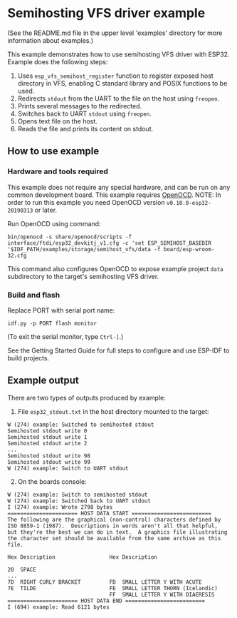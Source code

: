# Semihosting VFS driver example

(See the README.md file in the upper level 'examples' directory for more information about examples.)

This example demonstrates how to use semihosting VFS driver with ESP32. Example does the following steps:

1. Uses `esp_vfs_semihost_register` function to register exposed host directory in VFS, enabling C standard library and POSIX functions to be used.
2. Redirects `stdout` from the UART to the file on the host using `freopen`.
3. Prints several messages to the redirected.
4. Switches back to UART `stdout` using `freopen`.
5. Opens text file on the host.
6. Reads the file and prints its content on stdout.

## How to use example

### Hardware and tools required

This example does not require any special hardware, and can be run on any common development board.
This example requires [OpenOCD](https://docs.espressif.com/projects/esp-idf/en/latest/api-guides/jtag-debugging/index.html#run-openocd).
NOTE: In order to run this example you need OpenOCD version `v0.10.0-esp32-20190313` or later.

Run OpenOCD using command:
```
bin/openocd -s share/openocd/scripts -f interface/ftdi/esp32_devkitj_v1.cfg -c 'set ESP_SEMIHOST_BASEDIR '$IDF_PATH/examples/storage/semihost_vfs/data -f board/esp-wroom-32.cfg
```
This command also configures OpenOCD to expose example project `data` subdirectory to the target's semihosting VFS driver.

### Build and flash

Replace PORT with serial port name:

```
idf.py -p PORT flash monitor
```

(To exit the serial monitor, type ``Ctrl-]``.)

See the Getting Started Guide for full steps to configure and use ESP-IDF to build projects.

## Example output

There are two types of outputs produced by example: 
1. File `esp32_stdout.txt` in the host directory mounted to the target:

```
W (274) example: Switched to semihosted stdout
Semihosted stdout write 0
Semihosted stdout write 1
Semihosted stdout write 2
...
Semihosted stdout write 98
Semihosted stdout write 99
W (274) example: Switch to UART stdout
```

2. On the boards console:

```
W (274) example: Switch to semihosted stdout
W (274) example: Switched back to UART stdout
I (274) example: Wrote 2798 bytes
====================== HOST DATA START =========================
The following are the graphical (non-control) characters defined by
ISO 8859-1 (1987).  Descriptions in words aren't all that helpful,
but they're the best we can do in text.  A graphics file illustrating
the character set should be available from the same archive as this
file.

Hex Description                 Hex Description

20  SPACE
...
7D  RIGHT CURLY BRACKET         FD  SMALL LETTER Y WITH ACUTE
7E  TILDE                       FE  SMALL LETTER THORN (Icelandic)
                                FF  SMALL LETTER Y WITH DIAERESIS
====================== HOST DATA END =========================
I (694) example: Read 6121 bytes
```

